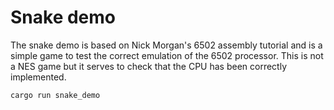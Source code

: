 # Snake demo

The snake demo is based on Nick Morgan's 6502 assembly tutorial and is a simple game
to test the correct emulation of the 6502 processor. This is not a NES game
but it serves to check that the CPU has been correctly implemented.

```shell
cargo run snake_demo
```